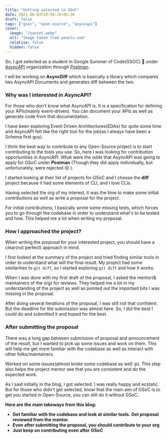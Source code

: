 ```yaml
---
title: "Getting selected in GSoC"
date: 2021-06-03T19:59:26+05:30
draft: false
tags: ["gsoc", "open-source", "asyncapi"]
cover:
  image: "/sunset.webp"
  alt: "Image taken from pexels.com"
  relative: false
  hidden: false
---
```


So, I got selected as a student in Google Summer of Code(GSOC) 🎉 under [AsyncAPI](https://www.asyncapi.com/) organization through [Postman](https://www.postman.com/).

I will be working on **AsyncDiff** which is basically a library which compares two AsyncAPI Documents and generates diff between the two.

### Why was I interested in AsyncAPI?

For those who don't know what AsyncAPI is, It is a specification for defining your APIs(mainly event-driven). You can document your APIs as well as generate code from that documentation.

I have been exploring Event Driven Architectures(EDAs) for quite some time and AsyncAPI felt like the right tool for the job(as I always have been a Schema first guy).

I think the best way to contribute to any Open-Source project is to start contributing to the tools you use. So, here I was looking for contribution opportunities in AsyncAPI. What were the odds that AsyncAPI was going to apply for GSoC under **Postman** (Though they did apply individually, but unfortunately, were rejected 😢 ).

I started looking at their list of projects for GSoC and I choose the **diff** project because it had some elements of CLI, and I love CLIs.

Having selected the org of my interest, it was the time to make some initial contributions as well as write a proposal for the project.

For initial contributions, I basically wrote some missing tests, which forces you to go through the codebase in order to understand what's to be tested and how. This helped me a lot when writing my proposal.

### How I approached the project?

When writing the proposal for your interested project, you should have a clear(not perfect) approach in mind.

I first looked at the summary of the project and tried finding similar tools in order to understand what will the final result. My project had some similarities to `git diff`, so I started exploring `git diff` and how it works.

When I was done with my first draft of the proposal, I asked the mentor(& maintainers of the org) for reviews. They helped me a lot in my understanding of the project as well as pointed out the important bits I was missing in the proposal.

After doing several iterations of the proposal, I was still not that confident. But the deadline for the submission was almost here. So, I did the best I could do and submitted it and hoped for the best.

### After submitting the proposal

There was a long gap between submission of proposal and announcement of the result, but I wanted to pick up some issues and work on them. This will help me get more familiar with the codebase as well as interact with other folks/maintainers.

Worked on some issues(almost broke some codebase as well :p). This step also helps the project mentor see that you are consistent and do the expected work.

As I said initially in the blog, I got selected. I was really happy and ecstatic. But for those who didn't get selected, know that the main aim of GSoC is to get you started in Open-Source, you can still do it without GSoC.

**Here are the main takeways from this blog:**

- **Get familiar with the codebase and look at similar tools. Get proposal reviewed from the mentor.**
- **Even after submitting the proposal, you should contribute to your org**
- **Just keep on contributing even after GSoC**
